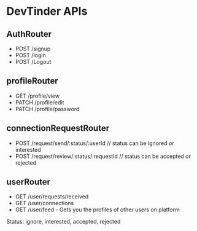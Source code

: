 # DevTinder APIs

## AuthRouter

- POST /signup
- POST /login
- POST /Logout

## profileRouter

- GET /profile/view
- PATCH /profile/edit
- PATCH /profile/password

## connectionRequestRouter

- POST /request/send/:status/:userId // status can be ignored or interested
- POST /request/review/:status/:requestId // status can be accepted or rejected

## userRouter

- GET /user/requests/received
- GET /user/connections
- GET /user/feed - Gets you the profiles of other users on platform

Status: ignore, interested, accepted, rejected
